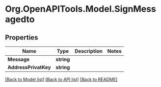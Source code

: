 # Org.OpenAPITools.Model.SignMessagedto

## Properties

Name | Type | Description | Notes
------------ | ------------- | ------------- | -------------
**Message** | **string** |  | 
**AddressPrivatKey** | **string** |  | 

[[Back to Model list]](../../README.md#documentation-for-models) [[Back to API list]](../../README.md#documentation-for-api-endpoints) [[Back to README]](../../README.md)

